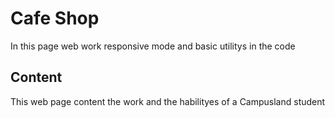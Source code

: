 # Cafe Shop
In this page web work responsive mode and basic utilitys in the code

## Content
This web page content the work and the habilityes of a Campusland student
